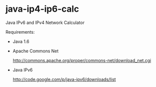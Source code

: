 java-ip4-ip6-calc
=================

Java IPv6 and IPv4 Network Calculator


Requirements:

* Java 1.6

* Apache Commons Net

  http://commons.apache.org/proper/commons-net/download_net.cgi

* Java IPv6

  http://code.google.com/p/java-ipv6/downloads/list

